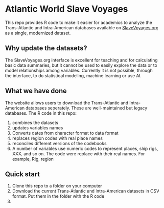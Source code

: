 # Atlantic World Slave Voyages

This repo provides R code to make it easier for academics to analyze the Trans-Atlantic and Intra-American databases available on [SlaveVoyages.org](slavevoyages.org) as a single, modernized dataset.

## Why update the datasets?

The SlaveVoyages.org interface is excellent for teaching and for calculating basic data summaries, but it cannot be used to easily explore the data or 
to model relationships among variables. Currently it is not possible, through the interface, to do statistical modeling, machine learning or use AI. 




## What we have done

The website allows users to download the Trans-Atlantic and Intra-American databases seperately. These are well-maintained but legacy databases.
The R code in this repo:

1. combines the datasets
2. updates variables names
3. Converts dates from character format to data format
4. replaces region codes with real place names
5. reconciles different versions of the codebooks
6. A number of variables use numeric codes to represent places, ship rigs, XXX, and so on. The code were replace with their real names.
For example, Rig, region

## Quick start

1. Clone this repo to a folder on your computer
2. Download the current Trans-Atlantic and Intra-American datasets in CSV format. Put them in the folder with the R code
3. 
